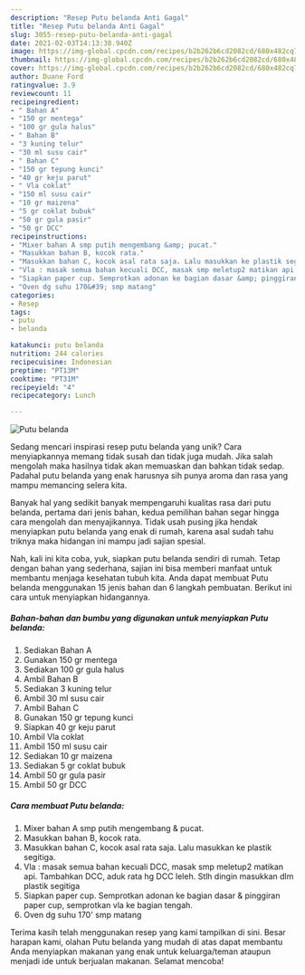 ```yaml
---
description: "Resep Putu belanda Anti Gagal"
title: "Resep Putu belanda Anti Gagal"
slug: 3055-resep-putu-belanda-anti-gagal
date: 2021-02-03T14:13:38.940Z
image: https://img-global.cpcdn.com/recipes/b2b262b6cd2082cd/680x482cq70/putu-belanda-foto-resep-utama.jpg
thumbnail: https://img-global.cpcdn.com/recipes/b2b262b6cd2082cd/680x482cq70/putu-belanda-foto-resep-utama.jpg
cover: https://img-global.cpcdn.com/recipes/b2b262b6cd2082cd/680x482cq70/putu-belanda-foto-resep-utama.jpg
author: Duane Ford
ratingvalue: 3.9
reviewcount: 11
recipeingredient:
- " Bahan A"
- "150 gr mentega"
- "100 gr gula halus"
- " Bahan B"
- "3 kuning telur"
- "30 ml susu cair"
- " Bahan C"
- "150 gr tepung kunci"
- "40 gr keju parut"
- " Vla coklat"
- "150 ml susu cair"
- "10 gr maizena"
- "5 gr coklat bubuk"
- "50 gr gula pasir"
- "50 gr DCC"
recipeinstructions:
- "Mixer bahan A smp putih mengembang &amp; pucat."
- "Masukkan bahan B, kocok rata."
- "Masukkan bahan C, kocok asal rata saja. Lalu masukkan ke plastik segitiga."
- "Vla : masak semua bahan kecuali DCC, masak smp meletup2 matikan api. Tambahkan DCC, aduk rata hg DCC leleh. Stlh dingin masukkan dlm plastik segitiga"
- "Siapkan paper cup. Semprotkan adonan ke bagian dasar &amp; pinggiran paper cup, semprotkan vla ke bagian tengah."
- "Oven dg suhu 170&#39; smp matang"
categories:
- Resep
tags:
- putu
- belanda

katakunci: putu belanda 
nutrition: 244 calories
recipecuisine: Indonesian
preptime: "PT13M"
cooktime: "PT31M"
recipeyield: "4"
recipecategory: Lunch

---
```



![Putu belanda](https://img-global.cpcdn.com/recipes/b2b262b6cd2082cd/680x482cq70/putu-belanda-foto-resep-utama.jpg)

Sedang mencari inspirasi resep putu belanda yang unik? Cara menyiapkannya memang tidak susah dan tidak juga mudah. Jika salah mengolah maka hasilnya tidak akan memuaskan dan bahkan tidak sedap. Padahal putu belanda yang enak harusnya sih punya aroma dan rasa yang mampu memancing selera kita.



Banyak hal yang sedikit banyak mempengaruhi kualitas rasa dari putu belanda, pertama dari jenis bahan, kedua pemilihan bahan segar hingga cara mengolah dan menyajikannya. Tidak usah pusing jika hendak menyiapkan putu belanda yang enak di rumah, karena asal sudah tahu triknya maka hidangan ini mampu jadi sajian spesial.


Nah, kali ini kita coba, yuk, siapkan putu belanda sendiri di rumah. Tetap dengan bahan yang sederhana, sajian ini bisa memberi manfaat untuk membantu menjaga kesehatan tubuh kita. Anda dapat membuat Putu belanda menggunakan 15 jenis bahan dan 6 langkah pembuatan. Berikut ini cara untuk menyiapkan hidangannya.

<!--inarticleads1-->

##### Bahan-bahan dan bumbu yang digunakan untuk menyiapkan Putu belanda:

1. Sediakan  Bahan A
1. Gunakan 150 gr mentega
1. Sediakan 100 gr gula halus
1. Ambil  Bahan B
1. Sediakan 3 kuning telur
1. Ambil 30 ml susu cair
1. Ambil  Bahan C
1. Gunakan 150 gr tepung kunci
1. Siapkan 40 gr keju parut
1. Ambil  Vla coklat
1. Ambil 150 ml susu cair
1. Sediakan 10 gr maizena
1. Sediakan 5 gr coklat bubuk
1. Ambil 50 gr gula pasir
1. Ambil 50 gr DCC




<!--inarticleads2-->

##### Cara membuat Putu belanda:

1. Mixer bahan A smp putih mengembang &amp; pucat.
1. Masukkan bahan B, kocok rata.
1. Masukkan bahan C, kocok asal rata saja. Lalu masukkan ke plastik segitiga.
1. Vla : masak semua bahan kecuali DCC, masak smp meletup2 matikan api. Tambahkan DCC, aduk rata hg DCC leleh. Stlh dingin masukkan dlm plastik segitiga
1. Siapkan paper cup. Semprotkan adonan ke bagian dasar &amp; pinggiran paper cup, semprotkan vla ke bagian tengah.
1. Oven dg suhu 170&#39; smp matang




Terima kasih telah menggunakan resep yang kami tampilkan di sini. Besar harapan kami, olahan Putu belanda yang mudah di atas dapat membantu Anda menyiapkan makanan yang enak untuk keluarga/teman ataupun menjadi ide untuk berjualan makanan. Selamat mencoba!
